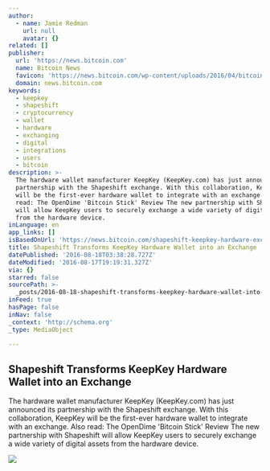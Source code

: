 ```yaml
---
author:
  - name: Jamie Redman
    url: null
    avatar: {}
related: []
publisher:
  url: 'https://news.bitcoin.com'
  name: Bitcoin News
  favicon: 'https://news.bitcoin.com/wp-content/uploads/2016/04/bitcoin_fav.png'
  domain: news.bitcoin.com
keywords:
  - keepkey
  - shapeshift
  - cryptocurrency
  - wallet
  - hardware
  - exchanging
  - digital
  - integrations
  - users
  - bitcoin
description: >-
  The hardware wallet manufacturer KeepKey (KeepKey.com) has just announced its
  partnership with the Shapeshift exchange. With this collaboration, KeepKey
  will be the first-ever hardware wallet to integrate with an exchange. Also
  read: The OpenDime 'Bitcoin Stick' Review The new partnership with Shapeshift
  will allow KeepKey users to securely exchange a wide variety of digital assets
  from the hardware device.
inLanguage: en
app_links: []
isBasedOnUrl: 'https://news.bitcoin.com/shapeshift-keepkey-hardware-exchange/'
title: Shapeshift Transforms KeepKey Hardware Wallet into an Exchange
datePublished: '2016-08-18T03:38:28.727Z'
dateModified: '2016-08-17T19:19:31.327Z'
via: {}
starred: false
sourcePath: >-
  _posts/2016-08-18-shapeshift-transforms-keepkey-hardware-wallet-into-an-exchan.md
inFeed: true
hasPage: false
inNav: false
_context: 'http://schema.org'
_type: MediaObject

---
```

<article style=""><h1>Shapeshift Transforms KeepKey Hardware Wallet into an Exchange</h1><p>The hardware wallet manufacturer KeepKey (KeepKey.com) has just announced its partnership with the Shapeshift exchange. With this collaboration, KeepKey will be the first-ever hardware wallet to integrate with an exchange. Also read: The OpenDime 'Bitcoin Stick' Review The new partnership with Shapeshift will allow KeepKey users to securely exchange a wide variety of digital assets from the hardware device.</p><img src="https://news.bitcoin.com/wp-content/uploads/2016/08/KKcova.jpg" /></article>